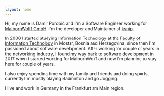 ```yaml
---
layout: home
---
```


Hi, my name is Damir Porobić and I'm a Software Engineer working for [MaibornWolff GmbH](https://www.maibornwolff.de/). I'm the developer and Maintainer of [ksnip](https://github.com/ksnip/ksnip).

In 2008 I started studying Information Technology at the [Faculty of Information Technology](https://www.fit.ba/) in Mostar, Bosnia and Herzegovina, since then I'm passioned about software development. After working for couple of years in the networking industry, I found my way back to software development in 2017 when I started working for MaibornWolff and now I'm planning to stay here for couple of years.

I also enjoy spending time with my family and friends and doing sports, currently I'm mostly playing Badminton and go Jogging. 

I live and work in Germany in the Frankfurt am Main region.
